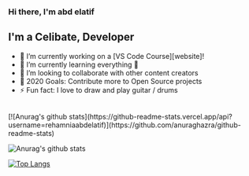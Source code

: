 ### Hi there, I'm abd elatif


## I'm a Celibate, Developer 

- 🔭 I’m currently working on a [VS Code Course][website]!
- 🌱 I’m currently learning everything 🤣
- 👯 I’m looking to collaborate with other content creators
- 🥅 2020 Goals: Contribute more to Open Source projects
- ⚡ Fun fact: I love to draw and play guitar / drums
<br>
[![Anurag's github stats](https://github-readme-stats.vercel.app/api?username=rehamniaabdelatif)](https://github.com/anuraghazra/github-readme-stats)

![Anurag's github stats](https://github-readme-stats.vercel.app/api?username=rehamniaabdelatif&hide=contribs,prs)

[![Top Langs](https://github-readme-stats.vercel.app/api/top-langs/?username=rehamniaabdelatif&layout=compact)](https://github.com/anuraghazra/github-readme-stats)
